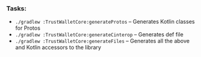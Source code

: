 ### Tasks:

- `./gradlew :TrustWalletCore:generateProtos` – Generates Kotlin classes for Protos
- `./gradlew :TrustWalletCore:generateCinterop` – Generates def file
- `./gradlew :TrustWalletCore:generateFiles` – Generates all the above and Kotlin accessors to the library
